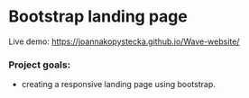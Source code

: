 # Bootstrap landing page

Live demo: https://joannakopystecka.github.io/Wave-website/

### Project goals:
- creating a responsive landing page using bootstrap.
